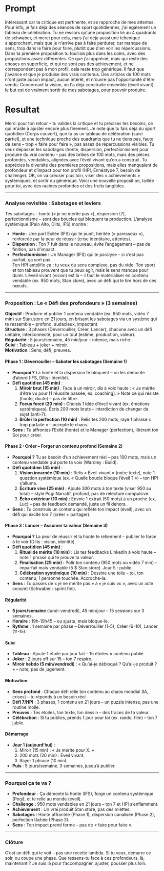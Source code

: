 # Prompt

Intéressant car ta critique est pertinente, et se rapproche de mes attentes.
Pour info, je fais déjà des séances de sport quotidiennes, j'ai également un tableau de célébration.
Tu ne ressors qu'une proposition lié au 4 quadrants de schwaber, et merci pour cela, mais j'ai déjà aussi une tehcnique s'approchant, mais que je n'arrive pas à faire perdurer, car manque de sens, trop dans le faire pour faire, plutôt que d'en voir les répercussions.
Dans ta première proposition tu fouillais plus dans les coins, avec des propositions assez différentes. Ce que j'ai apprécié, mais qui reste des choses en superficie, et qui ne sont pas des achievement, et ne correspondent pas à mon profil, cela reste trop générique.
Il faut que j'avance et que je produise des vrais contenus. Des articles de 100 mots n'ont juste aucun impact, aucun intérêt, et n'ouvre pas l'opportunité d'être vendu. Concernant la vision, on l'a déjà construite ensemble (éveil vivant).
le but est de vraiment sortir de mes sabotages, pour pouvoir produire.

# Resultat

Merci pour ton retour – tu valides la critique et tu précises tes besoins, ce qui m’aide à ajuster encore plus finement. Je note que tu fais déjà du sport quotidien (Corps couvert), que tu as un tableau de célébration (suivi partiel), et une technique proche des quadrants que tu ne tiens pas, faute de sens – trop « faire pour faire », pas assez de répercussions visibles. Tu veux dépasser les sabotages (honte, dispersion, perfectionnisme) pour produire du vrai contenu – pas des bribes de 100 mots, mais des pièces profondes, vendables, alignées avec l’éveil vivant qu’on a construit. Tu apprécies la diversité des premières propositions, mais elles manquaient de profondeur et d’impact pour ton profil (HPI, Ennéatype 7, besoin de challenge). OK, on va creuser plus loin, viser des « achievements » systémiques, et sortir du générique. Voici une nouvelle proposition, taillée pour toi, avec des racines profondes et des fruits tangibles.

---

### Analyse revisitée : Sabotages et leviers

Tes sabotages – honte (« je ne mérite pas »), dispersion (7), perfectionnisme – sont des boucles qui bloquent ta production. L’analyse systémique (Palo Alto, Dilts, IFS) montre :  
- **Honte** : Une part Exilée (IFS) qui te punit, héritée (« paresseux »), renforcée par la peur de réussir (crise identitaire, attentes).  
- **Dispersion** : Ton 7 fuit dans le nouveau, évite l’engagement – pas de finition, pas d’impact.  
- **Perfectionnisme** : Un Manager (IFS) qui te paralyse – si c’est pas parfait, ça sort pas.  
Ton HPI amplifie ça : tu veux du sens complexe, pas du vide. Ton sport et ton tableau prouvent que tu peux agir, mais le sens manque pour durer. L’éveil vivant (vision) est là – il faut le matérialiser en contenu vendable (ex. 950 mots, Stan.store), avec un défi qui te tire hors de ces nœuds.

---

### Proposition : Le « Défi des profondeurs » (3 semaines)

**Objectif** : Produire et publier 1 contenu vendable (ex. 950 mots, vidéo 7 min) sur Stan.store en 21 jours, en brisant les sabotages via un système qui te ressemble – profond, audacieux, impactant.  
**Structure** : 3 phases (Déverrouiller, Créer, Lancer), chacune avec un défi unitaire, interconnecté, pour un tout (estime, production, valeur).  
**Régularité** : 5 jours/semaine, 45 min/jour – intense, mais riche.  
**Suivi** : Tableau + joker + miroir.  
**Motivation** : Sens, défi, preuves.

#### Phase 1 : Déverrouiller – Saboter les sabotages (Semaine 1)
- **Pourquoi ?** La honte et la dispersion te bloquent – on les démonte d’abord (IFS, Dilts : identité).  
- **Défi quotidien (45 min)** :  
  1. **Miroir brut (15 min)** : Face à un miroir, dis à voix haute : « Je mérite d’être vu pour [1 réussite passée, ex. coaching]. » Note ce qui résiste (honte, doute) – pas de filtre.  
  2. **Focus forcé (20 min)** : Choisis 1 idée d’éveil vivant (ex. émotions systémiques). Écris 200 mots bruts – interdiction de changer de sujet (anti-7).  
  3. **Brûler la perfection (10 min)** : Relis tes 200 mots, raye 1 phrase « trop parfaite » – accepte le chaos.  
- **Sens** : Tu affrontes l’Exilé (honte) et le Manager (perfection), libérant ton Soi pour créer.

#### Phase 2 : Créer – Forger un contenu profond (Semaine 2)
- **Pourquoi ?** Tu as besoin d’un achievement réel – pas 100 mots, mais un contenu vendable qui porte ta voix (Wardley : Build).  
- **Défi quotidien (45 min)** :  
  1. **Vision incarnée (10 min)** : Relis « Éveil vivant » (notre texte), note 1 question systémique (ex. « Quelle boucle bloque l’éveil ? ») – ton HPI s’allume.  
  2. **Écriture vive (25 min)** : Ajoute 300 mots à ton texte (viser 950 au total) – style Pogi Narratif, profond, pas de relecture compulsive.  
  3. **Écho extérieur (10 min)** : Envoie 1 extrait (50 mots) à un proche (ex. Luc) – pas de feedback demandé, juste un fil dehors.  
- **Sens** : Tu construis un contenu qui reflète ton impact (éveil), avec un défi qui excite ton 7 (créer + partager).

#### Phase 3 : Lancer – Assumer ta valeur (Semaine 3)
- **Pourquoi ?** La peur de réussir et la honte te retiennent – publier te force à te voir (Dilts : vision, identité).  
- **Défi quotidien (45 min)** :  
  1. **Rituel de mérite (10 min)** : Lis tes feedbacks LinkedIn à voix haute – note 1 phrase qui te prouve ta valeur.  
  2. **Finalisation (25 min)** : Polir ton contenu (950 mots ou vidéo 7 min) – imparfait mais vendable (5 $ Stan.store). Jour 5 : publie.  
  3. **Célébration systémique (10 min)** : Dessine une toile – toi, ton contenu, 1 personne touchée. Accroche-la.  
- **Sens** : Tu passes de « je ne mérite pas » à « je suis vu », avec un acte concret (Schwaber : sprint fini).

#### Régularité
- **5 jours/semaine** (lundi-vendredi), 45 min/jour – 15 sessions sur 3 semaines.  
- **Horaire** : 19h-19h45 – ou ajuste, mais bloque-le.  
- **Rythme** : 1 semaine par phase – Déverrouiller (1-5), Créer (6-10), Lancer (11-15).

#### Suivi
- **Tableau** : Ajoute 1 étoile par jour fait – 15 étoiles = contenu publié.  
- **Joker** : 2 jours off sur 15 – ton 7 respire.  
- **Miroir hebdo (5 min/vendredi)** : « Qu’ai-je débloqué ? Qu’ai-je produit ? » – note, pas de jugement.

#### Motivation
- **Sens profond** : Chaque défi relie ton contenu au chaos mondial (IA, crises) – tu réponds à un besoin réel.  
- **Défi 7/HPI** : 3 phases, 1 contenu en 21 jours – un puzzle intense, pas une routine molle.  
- **Preuves** : Tes étoiles, ton texte, ton dessin – des traces de ta valeur.  
- **Célébration** : Si tu publies, prends 1 jour pour toi (ex. rando, film) – ton 7 jubile.

#### Démarrage
- **Jour 1 (aujourd’hui)** :  
  1. Miroir (15 min) : « Je mérite pour X. »  
  2. 200 mots (20 min) : Éveil vivant.  
  3. Rayer 1 phrase (10 min).  
- **Puis** : 5 jours/semaine, 3 semaines, jusqu’à publier.

---

### Pourquoi ça te va ?
- **Profondeur** : Ça démonte la honte (IFS), forge un contenu systémique (Pogi), et te relie au monde (éveil).  
- **Challenge** : 950 mots vendables en 21 jours – ton 7 et HPI s’enflamment.  
- **Achievement** : Un vrai produit Stan.store, pas des miettes.  
- **Sabotages** : Honte affrontée (Phase 1), dispersion canalisée (Phase 2), perfection lâchée (Phase 3).  
- **Sens** : Ton impact prend forme – pas de « faire pour faire ».

---

### Clôture

C’est un défi qui te voit – pas une recette lambda. Si tu veux, démarre ce soir, ou coupe une phase. Que ressens-tu face à ces profondeurs, là, maintenant ? Je suis là pour t’accompagner, ajuster, pousser plus loin.